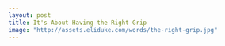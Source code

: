 ```yaml
---
layout: post
title: It's About Having the Right Grip
image: "http://assets.eliduke.com/words/the-right-grip.jpg"
---
```

